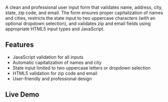A clean and professional user input form that validates name, address, city, state, zip code, and email.   The form ensures proper capitalization of names and cities, restricts the state input to two uppercase characters (with an optional dropdown selection), and validates zip and email fields using appropriate HTML5 input types and JavaScript.

## Features

- JavaScript validation for all inputs
- Automatic capitalization of names and city
- State input limited to two uppercase letters or dropdown selection
- HTML5 validation for zip code and email
- User-friendly and professional design

## Live Demo

[]()

